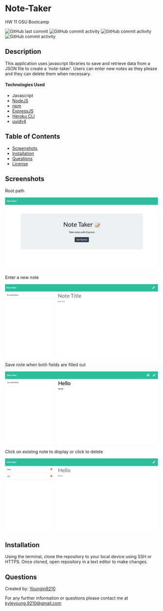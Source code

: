 # Note-Taker

HW 11 OSU Bootcamp

![GitHub last commit](https://img.shields.io/github/last-commit/Youngin9210/Note-Taker)
![GitHub commit activity](https://img.shields.io/github/commit-activity/m/Youngin9210/Note-Taker)
![GitHub commit activity](https://img.shields.io/github/languages/count/Youngin9210/Note-Taker)
![GitHub commit activity](https://img.shields.io/github/languages/top/Youngin9210/Note-Taker)

## Description

This application uses javascript libraries to save and retrieve data from a JSON file to create a 'note-taker'. Users can enter new notes as they please and they can delete them when necessary.

#### Technologies Used

- Javascript
- [NodeJS](https://nodejs.org/en/)
- [npm](https://docs.npmjs.com/)
- [ExpressJS](https://expressjs.com/)
- [Heroku CLI](https://devcenter.heroku.com/articles/heroku-cli)
- [uuidv4](https://www.npmjs.com/package/uuid)

## Table of Contents

- [Screenshots](#screenshots)
- [Installation](#installation)
- [Questions](#questions)
- [License](#license)

## Screenshots

Root path

![image](public/assets/images/home.png)

Enter a new note

![image](public/assets/images/newNote.png)

Save note when both fields are filled out

![image](public/assets/images/saveNote.png)

Click on existing note to display or click to delete

![image](public/assets/images/displayNote.png)

## Installation

Using the terminal, clone the repository to your local device using SSH or HTTPS. Once cloned, open repository in a text editor to make changes.

## Questions

Created by: [Youngin9210](https://github.com/Youngin9210)

For any further information or questions please contact me at [kyleyoung.9210@gmail.com](mailto:kyleyoung.9210@gmail.com)
